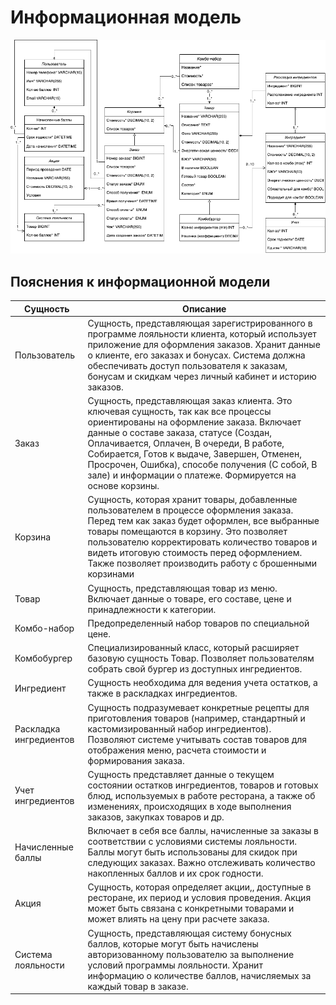 # Информационная модель
![Информационная модель](/docs/diagrams/class.png)

## Пояснения к информационной модели
|Сущность|Описание|
|--------|--------|
|Пользователь|Сущность, представляющая зарегистрированного в программе лояльности клиента, который использует приложение для оформления заказов. Хранит данные о клиенте, его заказах и бонусах. Система должна обеспечивать доступ пользователя к заказам, бонусам и скидкам через личный кабинет и историю заказов.|
|Заказ|Сущность, представляющая заказ клиента. Это ключевая сущность, так как все процессы ориентированы на оформление заказа. Включает данные о составе заказа, статусе (Создан, Оплачивается, Оплачен, В очереди, В работе, Собирается, Готов к выдаче, Завершен, Отменен, Просрочен, Ошибка), способе получения (С собой, В зале) и информации о платеже. Формируется на основе корзины.|
|Корзина|Сущность, которая хранит товары, добавленные пользователем в процессе оформления заказа. Перед тем как заказ будет оформлен, все выбранные товары помещаются в корзину. Это позволяет пользователю корректировать количество товаров и видеть итоговую стоимость перед оформлением. Также позволяет производить работу с брошенными корзинами|
|Товар|Сущность, представляющая товар из меню. Включает данные о товаре, его составе, цене и принадлежности к категории.|
|Комбо-набор|Предопределенный набор товаров по специальной цене.|
|Комбобургер|Специализированный класс, который расширяет базовую сущность Товар. Позволяет пользователям собрать свой бургер из доступных ингредиентов.|
|Ингредиент|Сущность необходима для ведения учета остатков, а также в раскладках ингредиентов.|
|Раскладка ингредиентов|Сущность подразумевает конкретные рецепты для приготовления товаров (например, стандартный и кастомизированный набор ингредиентов). Позволяют системе учитывать состав товаров для отображения меню, расчета стоимости и формирования заказа.|
|Учет ингредиентов|Сущность представляет данные о текущем состоянии остатков ингредиентов, товаров и готовых блюд, используемых в работе ресторана, а также об изменениях, происходящих в ходе выполнения заказов, закупках товаров и др.|
|Начисленные баллы|Включает в себя все баллы, начисленные за заказы в соответствии с условиями системы лояльности. Баллы могут быть использованы для скидок при следующих заказах. Важно отслеживать количество накопленных баллов и их срок годности.|
|Акция|Сущность, которая определяет акции,, доступные в ресторане, их период и условия проведения. Акция может быть связана с конкретными товарами и может влиять на цену при расчете заказа.|
|Система лояльности|Сущность, представляющая систему бонусных баллов, которые могут быть начислены авторизованному пользователю за выполнение условий программы лояльности. Хранит информацию о количестве баллов, начисляемых за каждый товар в заказе.|
